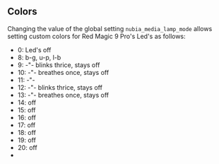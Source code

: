 ## Colors

Changing the value of the global setting `nubia_media_lamp_mode` allows
setting custom colors for Red Magic 9 Pro's Led's as follows:

- 0: Led's off
- 8: b-g, u-p, l-b
- 9: -"- blinks thrice, stays off
- 10: -"- breathes once, stays off
- 11: -"-
- 12: -"- blinks thrice, stays off
- 13: -"- breathes once, stays off
- 14: off
- 15: off
- 16: off
- 17: off
- 18: off
- 19: off
- 20: off
- 

